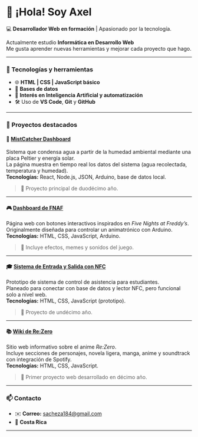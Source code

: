 # 👋 ¡Hola! Soy Axel

💻 **Desarrollador Web en formación** | Apasionado por la tecnología.  

Actualmente estudio **Informática en Desarrollo Web**  
Me gusta aprender nuevas herramientas y mejorar cada proyecto que hago.

---

### 🧠 Tecnologías y herramientas
- 🌐 **HTML | CSS | JavaScript básico**
- 🧩 **Bases de datos**
- 🤖 **Interés en Inteligencia Artificial y automatización**
- 🛠️ Uso de **VS Code**, **Git** y **GitHub**

---

### 🚀 Proyectos destacados

#### 🧊 [MistCatcher Dashboard](https://github.com/AxelS2704/MistCatcher)
Sistema que condensa agua a partir de la humedad ambiental mediante una placa Peltier y energía solar.  
La página muestra en tiempo real los datos del sistema (agua recolectada, temperatura y humedad).  
**Tecnologías:** React, Node.js, JSON, Arduino, base de datos local.  
> 🔹 Proyecto principal de duodécimo año.

---

#### 🎮 [Dashboard de FNAF](https://github.com/AxelS2704/Fnaf-controller)
Página web con botones interactivos inspirados en *Five Nights at Freddy’s*.  
Originalmente diseñada para controlar un animatrónico con Arduino.  
**Tecnologías:** HTML, CSS, JavaScript, Arduino.  
> 🔹 Incluye efectos, memes y sonidos del juego.

---

#### 🎓 [Sistema de Entrada y Salida con NFC](https://github.com/AxelS2704/Sistema-NFC)
Prototipo de sistema de control de asistencia para estudiantes.  
Planeado para conectar con base de datos y lector NFC, pero funcional solo a nivel web.  
**Tecnologías:** HTML, CSS, JavaScript (prototipo).  
> 🔹 Proyecto de undécimo año.

---

#### 📚 [Wiki de Re:Zero](https://github.com/AxelS2704/Wiki-ReZero)
Sitio web informativo sobre el anime *Re:Zero*.  
Incluye secciones de personajes, novela ligera, manga, anime y soundtrack con integración de Spotify.  
**Tecnologías:** HTML, CSS, JavaScript.  
> 🔹 Primer proyecto web desarrollado en décimo año.

---

### 📫 Contacto
- ✉️ **Correo:** sacheza184@gmail.com  
- 📍 **Costa Rica**

---

<!--
**AxelS2704/AxelS2704** is a ✨ _special_ ✨ repository because its `README.md` (this file) appears on your GitHub profile.

Here are some ideas to get you started:

- 🔭 I’m currently working on ...
- 🌱 I’m currently learning ...
- 👯 I’m looking to collaborate on ...
- 🤔 I’m looking for help with ...
- 💬 Ask me about ...
- 📫 How to reach me: ...
- 😄 Pronouns: ...
- ⚡ Fun fact: ...
-->
